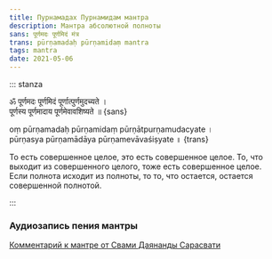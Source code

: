 ```yaml
---
title: Пурнамадах Пурнамидам мантра
description: Мантра абсолютной полноты
sans: पूर्णमदः पूर्णमिदं मंत्र
trans: pūrṇamadaḥ pūrṇamidaṃ mantra
tags: mantra
date: 2021-05-06
---
```


::: stanza

ॐ पूर्णमदः पूर्णमिदं पूर्णात्पुर्णमुदच्यते ।    
पूर्णस्य पूर्णमादाय पूर्णमेवावशिष्यते ॥ {sans}

oṃ pūrṇamadaḥ pūrṇamidaṃ pūrṇātpurṇamudacyate ।     
pūrṇasya pūrṇamādāya pūrṇamevāvaśiṣyate ॥ {trans}

То есть совершенное целое, это есть совершенное целое. То, что выходит из совершенного целого, тоже есть совершенное целое.    
Если полнота исходит из полноты, то то, что остается, остается совершенной полнотой.

:::

### Аудиозапись пения мантры

<a href="/books/SwamiDayanandaEng.pdf" target="_blank">Комментарий к мантре от Свами Даянанды Сарасвати</a>

<audio-player title="Purnamadah" file="/audio/purnam.mp3" />